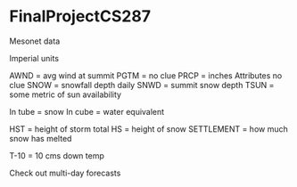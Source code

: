 # FinalProjectCS287

Mesonet data

Imperial units

AWND = avg wind at summit
PGTM = no clue
PRCP = inches
Attributes no clue
SNOW = snowfall depth daily
SNWD = summit snow depth
TSUN = some metric of sun availability

In tube = snow
In cube = water equivalent

HST = height of storm total
HS = height of snow
SETTLEMENT = how much snow has melted

T-10 = 10 cms down temp

Check out multi-day forecasts
